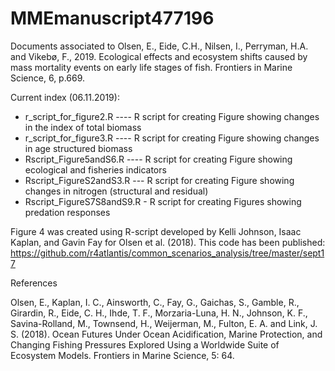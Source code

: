 # MMEmanuscript477196
Documents associated to Olsen, E., Eide, C.H., Nilsen, I., Perryman, H.A. and Vikebø, F., 2019. Ecological effects and ecosystem shifts caused by mass mortality events on early life stages of fish. Frontiers in Marine Science, 6, p.669.

Current index (06.11.2019):

* r_script_for_figure2.R ---- R script for creating Figure showing changes in the index of total biomass 
* r_script_for_figure3.R ---- R script for creating Figure showing changes in age structured biomass
* Rscript_Figure5andS6.R ---- R script for creating Figure showing ecological and fisheries indicators 
* Rscript_FigureS2andS3.R --- R script for creating Figure showing changes in nitrogen (structural and residual)
* Rscript_FigureS7S8andS9.R - R script for creating Figures showing predation responses 

Figure 4 was created using R-script developed by Kelli Johnson, Isaac Kaplan, and Gavin Fay for Olsen et al. (2018). This code has been published:
https://github.com/r4atlantis/common_scenarios_analysis/tree/master/sept17

References

Olsen, E., Kaplan, I. C., Ainsworth, C., Fay, G., Gaichas, S., Gamble, R., Girardin, R., Eide, C. H., Ihde, T. F., Morzaria-Luna, H. N., Johnson, K. F., Savina-Rolland, M., Townsend, H., Weijerman, M., Fulton, E. A. and Link, J. S. (2018). Ocean Futures Under Ocean Acidification, Marine Protection, and Changing Fishing Pressures Explored Using a Worldwide Suite of Ecosystem Models. Frontiers in Marine Science, 5: 64.
